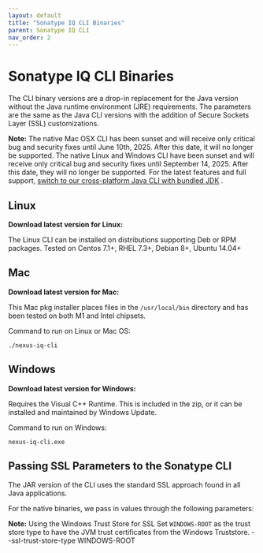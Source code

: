 ```yaml
---
layout: default
title: "Sonatype IQ CLI Binaries"
parent: Sonatype IQ CLI
nav_order: 2
---
```


# Sonatype IQ CLI Binaries

The CLI binary versions are a drop-in replacement for the Java version without the Java runtime environment (JRE) requirements. The parameters are the same as the Java CLI versions with the addition of Secure Sockets Layer (SSL) customizations.

**Note:** The native Mac OSX CLI has been sunset and will receive only critical bug and security fixes until June 10th, 2025. After this date, it will no longer be supported. The native Linux and Windows CLI have been sunset and will receive only critical bug and security fixes until September 14, 2025. After this date, they will no longer be supported. For the latest features and full support, [switch to our cross-platform Java CLI with bundled JDK](#UUID-4e396b62-fd65-1cfc-dd99-2fb0a20e7b36_section-idm234690697763901) .

## Linux

**Download latest version for Linux:**

The Linux CLI can be installed on distributions supporting Deb or RPM packages. Tested on Centos 7.1+, RHEL 7.3+, Debian 8+, Ubuntu 14.04+

## Mac

**Download latest version for Mac:**

This Mac pkg installer places files in the `/usr/local/bin` directory and has been tested on both M1 and Intel chipsets.

Command to run on Linux or Mac OS:

```
./nexus-iq-cli
```

## Windows

**Download latest version for Windows:**

Requires the Visual C++ Runtime. This is included in the zip, or it can be installed and maintained by Windows Update.

Command to run on Windows:

```
nexus-iq-cli.exe
```

## Passing SSL Parameters to the Sonatype CLI

The JAR version of the CLI uses the standard SSL approach found in all Java applications.

For the native binaries, we pass in values through the following parameters:

**Note:** Using the Windows Trust Store for SSL Set `WINDOWS-ROOT` as the trust store type to have the JVM trust certificates from the Windows Truststore. --ssl-trust-store-type WINDOWS-ROOT
